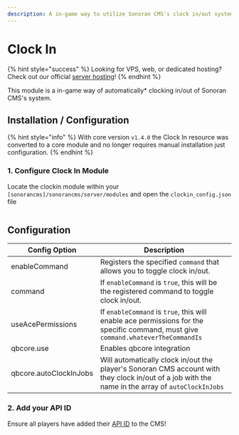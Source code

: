 ```yaml
---
description: A in-game way to utilize Sonoran CMS's clock in/out system.
---
```


# Clock In

{% hint style="success" %}
Looking for VPS, web, or dedicated hosting? Check out our official [server hosting](../../../../../other-products/server-hosting.md)!
{% endhint %}

This module is a in-game way of automatically\* clocking in/out of Sonoran CMS's system.

## Installation / Configuration

{% hint style="info" %}
With core version `v1.4.0` the Clock In resource was converted to a core module and no longer requires manual installation just configuration.
{% endhint %}

### 1. Configure Clock In Module

Locate the clockin module within your `[sonorancms]/sonorancms/server/modules` and open the `clockin_config.json` file



<figure><img src="https://i.imgur.com/sR9g6J3.png" alt=""><figcaption></figcaption></figure>

## Configuration

| Config Option          | Description                                                                                                                                      |
| ---------------------- | ------------------------------------------------------------------------------------------------------------------------------------------------ |
| enableCommand          | Registers the specified `command` that allows you to toggle clock in/out.                                                                        |
| command                | If `enableCommand` is `true`, this will be the registered command to toggle clock in/out.                                                        |
| useAcePermissions      | If `enableCommand` is `true`, this will enable ace permissions for the specific command, must give `command.whateverTheCommandIs`                |
| qbcore.use             | Enables qbcore integration                                                                                                                       |
| qbcore.autoClockInJobs | Will automatically clock in/out the player's Sonoran CMS account with they clock in/out of a job with the name in the array of `autoClockInJobs` |

### 2. Add your API ID

Ensure all players have added their [API ID](../../../../../developer-api-documentation/api-integration/getting-started/api-id-system.md) to the CMS!
